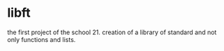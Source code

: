 # libft
the first project of the school 21. creation of a library of standard and not only functions and lists.

